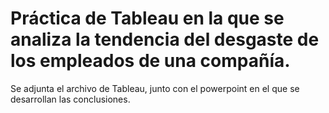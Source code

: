 # Práctica de Tableau en la que se analiza la tendencia del desgaste de los empleados de una compañía. 
Se adjunta el archivo de Tableau, junto con el powerpoint en el que se desarrollan las conclusiones. 
